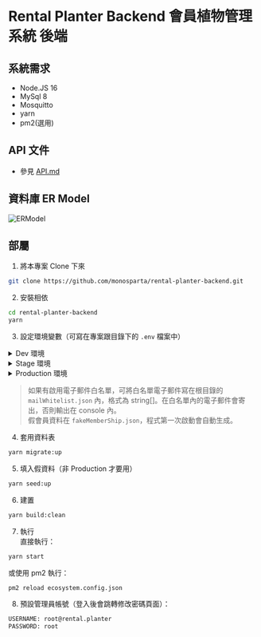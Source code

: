 # Rental Planter Backend 會員植物管理系統 後端  

## 系統需求  
- Node.JS 16  
- MySql 8  
- Mosquitto
- yarn  
- pm2(選用)  

## API 文件
- 參見 [API.md](https://github.com/monosparta/rental-planter-backend/blob/main/doc/API.md)

## 資料庫 ER Model
![ERModel](https://user-images.githubusercontent.com/10269287/188054625-69d28d64-bbcf-438b-90f7-9260b7eaab04.png)

## 部屬  

1. 將本專案 Clone 下來  
```bash
git clone https://github.com/monosparta/rental-planter-backend.git
```
2. 安裝相依  
```bash
cd rental-planter-backend
yarn
```
3. 設定環境變數（可寫在專案跟目錄下的 `.env` 檔案中）  
<details>
<summary> Dev 環境 </summary>
必要環境變數：  

```bash
# 資料庫
DEV_DB_USERNAME="" # 使用者名稱
DEV_DB_PASSWORD="" # 密碼

# Json Web Token
JWT_SECRECT=""

# MQTT
MQTT_USERNAME="" # MQTT 使用者名稱
MQTT_PASSWORD="" # MQTT 密碼

# Email Service
EMAIL_SERVICE="" # Email 服務 如： "gmail" 或 "hotmail"
EMAIL_ACCOUNT="" # Email
EMAIL_PASSWORD="" # Email 密碼（Gmail 需使用應用程式密碼）
EMAIL_WHITELIST="1" # 將此變數設定為 1 啟用電子郵件白名單模式（Dev 環境建議啟用）

# Membership 
USE_FAKE_MEMBER="1" # 將此變數設定為 1 強制啟用假會員模式（不會呼叫 API）（Dev 環境建議啟用）
```

選用環境變數（含預設值）：  
```bash
# 資料庫
DEV_DB_NAME="rental-planter" # 資料庫名稱
DEV_DB_HOSTNAME="127.0.0.1" # 資料庫 Host
DEV_DB_PORT=3306 # 資料庫 Port

# Express
PORT=3000
FRONT_URL="http://localhost:3000" # Email 內的前端網址，不含最後的 /

# MQTT
MQTT_HOST="localhost" # MQTT host
MQTT_PORT=1883 # MQTT port
MQTT_TOPIC="Plant/Data" # MQTT 接收資料 Topic

# WebSocket
SOCKET_TOPIC="Plant/Data" # Socker 傳送資料 Topic
SOCKET_REQ_DATA="lastData" # Socker 最後資料要求 Topic

# Membership 
MEMBER_API_URL=""   # 會員 API 完整網址，如未設定則會啟用假會員模式
```
</details>

<details>
<summary> Stage 環境 </summary>
必要環境變數：  

```bash
# 指定執行環境，請勿更改
NODE_ENV="stage"

# 資料庫
STAGE_DB_USERNAME="" # 使用者名稱
STAGE_DB_PASSWORD="" # 密碼

# Json Web Token
JWT_SECRECT=""

# Express
FRONT_URL="" # Email 內的前端網址，不含最後的 /

# MQTT
MQTT_USERNAME="" # MQTT 使用者名稱
MQTT_PASSWORD="" # MQTT 密碼

# Email Service
EMAIL_SERVICE="" # Email 服務 如： "gmail" 或 "hotmail"
EMAIL_ACCOUNT="" # Email
EMAIL_PASSWORD="" # Email 密碼（Gmail 需使用應用程式密碼）

# Membership 
MEMBER_API_URL=""   # 會員 API 完整網址，如未設定則會啟用假會員模式
```

選用環境變數（含預設值）：  
```bash
# 資料庫
STAGE_DB_NAME="rental-planter" # 資料庫名稱
STAGE_DB_HOSTNAME="127.0.0.1" # 資料庫 Host
STAGE_DB_PORT=3306 # 資料庫 Port

# Express
PORT=3000

# MQTT
MQTT_HOST="localhost" # MQTT host
MQTT_PORT=1883 # MQTT port
MQTT_TOPIC="Plant/Data" # MQTT 接收資料 Topic

# WebSocket
SOCKET_TOPIC="Plant/Data" # Socker 傳送資料 Topic
SOCKET_REQ_DATA="lastData" # Socker 最後資料要求 Topic
EMAIL_WHITELIST="1" # 將此變數設定為 1 啟用電子郵件白名單模式

# Membership 
USE_FAKE_MEMBER="1" # 將此變數設定為 1 強制啟用假會員模式（不會呼叫 API）
```
</details>

<details>
<summary> Production 環境 </summary>
必要環境變數：  

```bash
# 指定執行環境，請勿更改
NODE_ENV="production"
# 資料庫
PROD_DB_USERNAME="" # 使用者名稱
PROD_DB_PASSWORD="" # 密碼
PROD_DB_HOSTNAME="" # 資料庫 Host
PROD_DB_PORT=3306 # 資料庫 Port

# Json Web Token
JWT_SECRECT=""

# Express
FRONT_URL="" # Email 內的前端網址，不含最後的 /

# MQTT
MQTT_USERNAME="" # MQTT 使用者名稱
MQTT_PASSWORD="" # MQTT 密碼

# Email Service
EMAIL_SERVICE="" # Email 服務 如： "gmail" 或 "hotmail"
EMAIL_ACCOUNT="" # Email
EMAIL_PASSWORD="" # Email 密碼（Gmail 需使用應用程式密碼）

# Membership 
MEMBER_API_URL=""   # 會員 API 完整網址
```

選用環境變數（含預設值）：  
```bash
# 資料庫
PROD_DB_NAME="rental-planter" # 資料庫名稱

# Express
PORT=3000

# MQTT
MQTT_HOST="localhost" # MQTT host
MQTT_PORT=1883 # MQTT port
MQTT_TOPIC="Plant/Data" # MQTT 接收資料 Topic

# WebSocket
SOCKET_TOPIC="Plant/Data" # Socker 傳送資料 Topic
SOCKET_REQ_DATA="lastData" # Socker 最後資料要求 Topic
EMAIL_WHITELIST="1" # 將此變數設定為 1 啟用電子郵件白名單模式

# Membership 
USE_FAKE_MEMBER="1" # 將此變數設定為 1 強制啟用假會員模式（不會呼叫 API）
```
</details>

> 如果有啟用電子郵件白名單，可將白名單電子郵件寫在根目錄的 `mailWhitelist.json` 內，格式為 string[]。在白名單內的電子郵件會寄出，否則輸出在 console 內。  
> 假會員資料在 `fakeMemberShip.json`，程式第一次啟動會自動生成。

4. 套用資料表  
```bash
yarn migrate:up
```
5. 填入假資料（非 Production 才要用）  
```bash
yarn seed:up
```
6. 建置  
```bash
yarn build:clean
```
7. 執行  
直接執行：  
```bash
yarn start
```
或使用 pm2 執行：  
```bash
pm2 reload ecosystem.config.json
```
8. 預設管理員帳號（登入後會跳轉修改密碼頁面）：
```bash
USERNAME: root@rental.planter
PASSWORD: root
```
